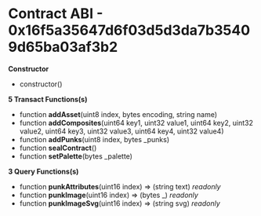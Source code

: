 # Contract ABI - 0x16f5a35647d6f03d5d3da7b35409d65ba03af3b2




**Constructor**

- constructor()

**5 Transact Functions(s)**

- function **addAsset**(uint8 index, bytes encoding, string name)
- function **addComposites**(uint64 key1, uint32 value1, uint64 key2, uint32 value2, uint64 key3, uint32 value3, uint64 key4, uint32 value4)
- function **addPunks**(uint8 index, bytes _punks)
- function **sealContract**()
- function **setPalette**(bytes _palette)

**3 Query Functions(s)**

- function **punkAttributes**(uint16 index) ⇒ (string text) _readonly_
- function **punkImage**(uint16 index) ⇒ (bytes _) _readonly_
- function **punkImageSvg**(uint16 index) ⇒ (string svg) _readonly_
